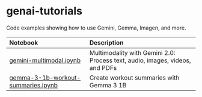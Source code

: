 # genai-tutorials
Code examples showing how to use Gemini, Gemma,  Imagen, and more.

| Notebook                                                                 | Description                                                                      |
|:-------------------------------------------------------------------------|:---------------------------------------------------------------------------------|
| [gemini-multimodal.ipynb](notebooks/gemini-multimodal.ipynb)             |  Multimodality with Gemini 2.0: Process text, audio, images, videos, and PDFs    |
| [gemma-3-1b-workout-summaries.ipynb](notebooks/gemma-3-1b-workout-summaries.ipynb) | Create workout summaries with Gemma 3 1B |
